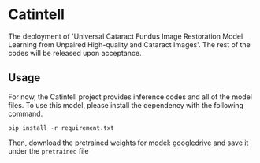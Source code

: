 # Catintell
The deployment of  'Universal Cataract Fundus Image Restoration Model Learning from Unpaired High-quality and Cataract Images'. The rest of the codes will be released upon acceptance.

## Usage

For now, the Catintell project provides inference codes and all of the model files. To use this model, please install the dependency with the following command.
```
pip install -r requirement.txt
```
Then, download the pretrained weights for model: [googledrive](https://drive.google.com/file/d/14fVDHBoSjkv30ZB5GiAWXqcunIdLWd5v/view?usp=drive_link) and save it under the ```pretrained``` file
